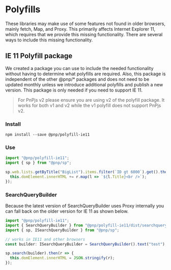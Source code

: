 # Polyfills

These libraries may make use of some features not found in older browsers, mainly fetch, Map, and Proxy. This primarily affects Internet Explorer 11, which requires that we provide this missing functionality. There are several ways to include this missing functionality.

## IE 11 Polyfill package

We created a package you can use to include the needed functionality without having to determine what polyfills are required. Also, this package is independent of the other @pnp/* packages and does not need to be updated monthly unless we introduce additional polyfills and publish a new version. This package is only needed if you need to support IE 11.

> For PnPjs v2 please ensure you are using v2 of the polyfill package. It works for both v1 and v2 while the v1 polyfill does not support PnPjs v2.

### Install

`npm install --save @pnp/polyfill-ie11`

### Use

```TypeScript
import "@pnp/polyfill-ie11";
import { sp } from "@pnp/sp";

sp.web.lists.getByTitle("BigList").items.filter(`ID gt 6000`).get().then(r => {
  this.domElement.innerHTML += r.map(l => `${l.Title}<br />`);
});
```

### SearchQueryBuilder

Because the latest version of SearchQueryBuilder uses Proxy internally you can fall back on the older version for IE 11 as shown below.

```TypeScript
import "@pnp/polyfill-ie11";
import { SearchQueryBuilder } from "@pnp/polyfill-ie11/dist/searchquerybuilder";
import { sp, ISearchQueryBuilder } from "@pnp/sp";

// works in IE11 and other browsers
const builder: ISearchQueryBuilder = SearchQueryBuilder().text("test");

sp.search(builder).then(r => {
  this.domElement.innerHTML = JSON.stringify(r);
});
```

